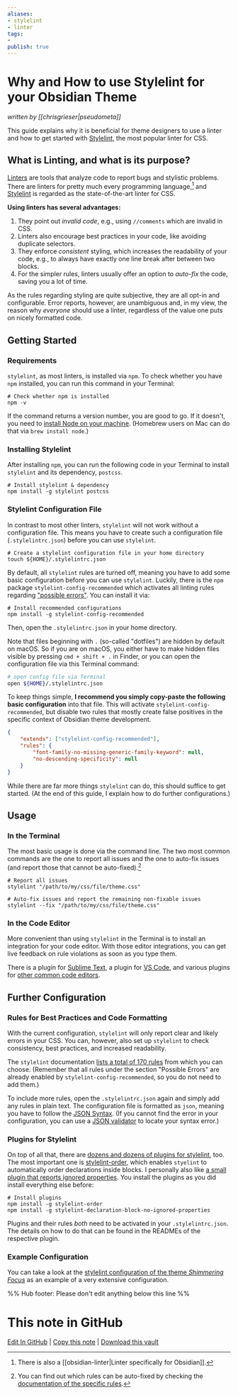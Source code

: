 ```yaml
---
aliases: 
- stylelint
- linter
tags:
- 
publish: true
---
```


# Why and How to use Stylelint for your Obsidian Theme
*written by [[chrisgrieser|pseudometa]]*

This guide explains why it is beneficial for theme designers to use a linter and how to get started with [Stylelint](https://stylelint.io/), the most popular linter for CSS.

## What is Linting, and what is its purpose?
[Linters](https://www.wikiwand.com/en/Lint_(software)) are tools that analyze code to report bugs and stylistic problems. There are linters for pretty much every programming language,[^1] and [Stylelint](https://stylelint.io/) is regarded as the state-of-the-art linter for CSS.

__Using linters has several advantages:__
1. They point out *invalid code*, e.g., using `//comments` which are invalid in CSS.
2. Linters also encourage best practices in your code, like avoiding duplicate selectors.
3. They enforce *consistent* styling, which increases the readability of your code, e.g., to always have exactly one line break after between two blocks.
4. For the simpler rules, linters usually offer an option to *auto-fix* the code, saving you a lot of time.

As the rules regarding styling are quite subjective, they are all opt-in and configurable. Error reports, however, are unambiguous and, in my view, the reason why *everyone* should use a linter, regardless of the value one puts on nicely formatted code.

## Getting Started

### Requirements
`stylelint`, as most linters, is installed via `npm`. To check whether you have `npm` installed, you can run this command in your Terminal:

```shell
# Check whether npm is installed
npm -v
```

If the command returns a version number, you are good to go. If it doesn't, you need to [install Node on your machine](https://docs.npmjs.com/downloading-and-installing-node-js-and-npm). (Homebrew users on Mac can do that via `brew install node`.)

### Installing Stylelint
After installing `npm`, you can run the following code in your Terminal to install `stylelint` and its dependency, `postcss`. 

```shell
# Install stylelint & dependency
npm install -g stylelint postcss
```

### Stylelint Configuration File
In contrast to most other linters, `stylelint` will not work without a configuration file. This means you have to create such a configuration file (`.stylelintrc.json`) before you can use `stylelint`.

```shell
# Create a stylelint configuration file in your home directory
touch ${HOME}/.stylelintrc.json
```

By default, all `stylelint` rules are turned off, meaning you have to add some basic configuration before you can use `stylelint`. Luckily, there is the `npm` package `stylelint-config-recommended` which activates all linting rules regarding ["possible errors"](https://stylelint.io/user-guide/rules/list/#possible-errors). You can install it via:

```shell
# Install recommended configurations
npm install -g stylelint-config-recommended
```

Then, open the `.stylelintrc.json` in your home directory. 

Note that files beginning with `.` (so-called "dotfiles") are hidden by default on macOS. So if you are on macOS, you either have to make hidden files visible by pressing `cmd + shift + .` in Finder, or you can open the configuration file via this Terminal command:

```bash
# open config file via Terminal
open ${HOME}/.stylelintrc.json
```

To keep things simple, __I recommend you simply copy-paste the following basic configuration__ into that file. This will activate `stylelint-config-recommended`, but disable two rules that mostly create false positives in the specific context of Obsidian theme development.

```json
{
	"extends": ["stylelint-config-recommended"],
	"rules": {
		"font-family-no-missing-generic-family-keyword": null,
		"no-descending-specificity": null
	}
}
```

While there are far more things `stylelint` can do, this should suffice to get started. (At the end of this guide, I explain how to do further configurations.)

## Usage

### In the Terminal
The most basic usage is done via the command line. The two most common commands are the one to report all issues and the one to auto-fix issues (and report those that cannot be auto-fixed).[^2]

```shell
# Report all issues
stylelint "/path/to/my/css/file/theme.css"

# Auto-fix issues and report the remaining non-fixable issues
stylelint --fix "/path/to/my/css/file/theme.css"
```

### In the Code Editor
More convenient than using `stylelint` in the Terminal is to install an integration for your code editor. With those editor integrations, you can get live feedback on rule violations as soon as you type them.

There is a plugin for [Sublime Text](https://packagecontrol.io/packages/SublimeLinter-stylelint), a plugin for [VS Code](https://marketplace.visualstudio.com/items?itemName=stylelint.vscode-stylelint), and various plugins for [other common code editors](https://stylelint.io/user-guide/integrations/editor/).

## Further Configuration

### Rules for Best Practices and Code Formatting
With the current configuration, `stylelint` will only report clear and likely errors in your CSS. You can, however, also set up `stylelint` to check consistency, best practices, and increased readability.

The `stylelint` documentation [lists a total of 170 rules](https://stylelint.io/user-guide/rules/list/) from which you can choose. (Remember that all rules under the section "Possible Errors" are already enabled by `stylelint-config-recommended`, so you do not need to add them.)

To include more rules, open the `.stylelintrc.json` again and simply add any rules in plain text. The configuration file is formatted as `json`, meaning you have to follow the [JSON Syntax](https://www.w3schools.com/js/js_json_syntax.asp). (If you cannot find the error in your configuration, you can use a [JSON validator](https://jsonformatter.curiousconcept.com/) to locate your syntax error.)

### Plugins for Stylelint
On top of all that, there are [dozens and dozens of plugins for stylelint](https://github.com/hudochenkov/stylelint-order), too. The most important one is [stylelint-order](https://github.com/hudochenkov/stylelint-order), which enables `styelint` to automatically order declarations inside blocks. I personally also like [a small plugin that reports ignored properties](https://www.npmjs.com/package/stylelint-declaration-block-no-ignored-properties). You install the plugins as you did install everything else before:

```shell
# Install plugins
npm install -g stylelint-order 
npm install -g stylelint-declaration-block-no-ignored-properties
```

Plugins and their rules *both* need to be activated in your `.stylelintrc.json`. The details on how to do that can be found in the READMEs of the respective plugin.

### Example Configuration
You can take a look at the [stylelint configuration of the theme *Shimmering Focus*](https://github.com/chrisgrieser/shimmering-focus/blob/main/.stylelintrc.json) as an example of a very extensive configuration.

[^1]: There is also a [[obsidian-linter|Linter specifically for Obsidian]].
[^2]: You can find out which rules can be auto-fixed by checking the [documentation of the specific rules](https://stylelint.io/user-guide/rules/list/#possible-errors).

%% Hub footer: Please don't edit anything below this line %%

# This note in GitHub

<span class="git-footer">[Edit In GitHub](https://github.dev/obsidian-community/obsidian-hub/blob/main/04%20-%20Guides%2C%20Workflows%2C%20%26%20Courses/Guides/Why%20and%20How%20to%20use%20Stylelint%20for%20your%20Obsidian%20Theme.md "git-hub-edit-note") | [Copy this note](https://raw.githubusercontent.com/obsidian-community/obsidian-hub/main/04%20-%20Guides%2C%20Workflows%2C%20%26%20Courses/Guides/Why%20and%20How%20to%20use%20Stylelint%20for%20your%20Obsidian%20Theme.md "git-hub-copy-note") | [Download this vault](https://github.com/obsidian-community/obsidian-hub/archive/refs/heads/main.zip "git-hub-download-vault") </span>
